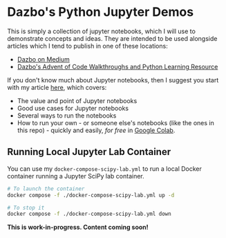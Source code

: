 # Dazbo's Python Jupyter Demos

This is simply a collection of jupyter notebooks, which I will use to demonstrate concepts and ideas. They are intended to be used alongside articles which I tend to publish in one of these locations:

- [Dazbo on Medium](https://medium.com/@derailed.dash)
- [Dazbo's Advent of Code Walkthroughs and Python Learning Resource](https://aoc.just2good.co.uk/)

If you don't know much about Jupyter notebooks, then I suggest you start with my article [here](https://medium.com/python-in-plain-english/five-ways-to-run-jupyter-labs-and-notebooks-23209f71e5c0), which covers:

- The value and point of Jupyter notebooks
- Good use cases for Jupyter notebooks
- Several ways to run the notebooks
- How to run your own - or someone else's notebooks (like the ones in this repo) - quickly and easily, _for free_ in [Google Colab](https://colab.research.google.com/).

## Running Local Jupyter Lab Container

You can use my `docker-compose-scipy-lab.yml` to run a local Docker container running a Jupyter SciPy lab container.

```bash
# To launch the container
docker compose -f ./docker-compose-scipy-lab.yml up -d

# To stop it
docker compose -f ./docker-compose-scipy-lab.yml down
```

**This is work-in-progress.  Content coming soon!**
